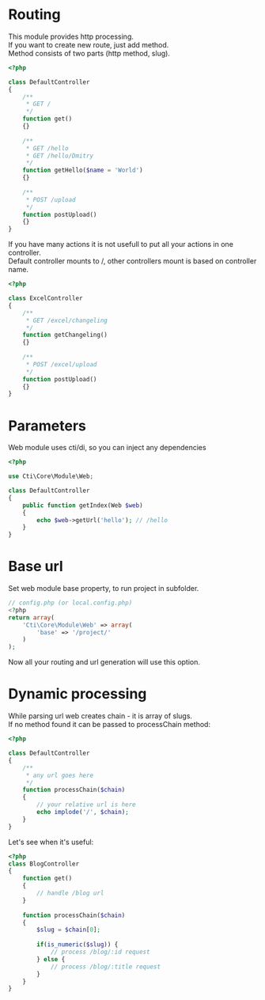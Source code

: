 # Routing
This module provides http processing.  
If you want to create new route, just add method.  
Method consists of two parts (http method, slug).

```php
<?php

class DefaultController
{
    /**
     * GET /
     */
    function get()
    {}
    
    /**
     * GET /hello
     * GET /hello/Dmitry
     */
    function getHello($name = 'World')
    {}
    
    /**
     * POST /upload
     */
    function postUpload()
    {}
}
```

If you have many actions it is not usefull to put all your actions in one controller.  
Default controller mounts to /, other controllers mount is based on controller name.  

```php
<?php

class ExcelController
{
    /**
     * GET /excel/changeling
     */
    function getChangeling()
    {}
    
    /**
     * POST /excel/upload
     */
    function postUpload()
    {}
}
```

# Parameters
Web module uses cti/di, so you can inject any dependencies
```php
<?php

use Cti\Core\Module\Web;

class DefaultController
{
    public function getIndex(Web $web)
    {
        echo $web->getUrl('hello'); // /hello
    }
}
```

# Base url
Set web module base property, to run project in subfolder.  
```php
// config.php (or local.config.php)
<?php
return array(
    'Cti\Core\Module\Web' => array(
        'base' => '/project/'
    )
);
```
Now all your routing and url generation will use this option.

# Dynamic processing
While parsing url web creates chain - it is array of slugs.  
If no method found it can be passed to processChain method:

```php
<?php

class DefaultController
{
    /**
     * any url goes here
     */
    function processChain($chain)
    {
        // your relative url is here
        echo implode('/', $chain);
    }
}
```
Let's see when it's useful:

```php
<?php
class BlogController
{
    function get()
    {
        // handle /blog url
    }
    
    function processChain($chain)
    {
        $slug = $chain[0];
        
        if(is_numeric($slug)) {
            // process /blog/:id request
        } else {
            // process /blog/:title request
        }
    }
}
```
